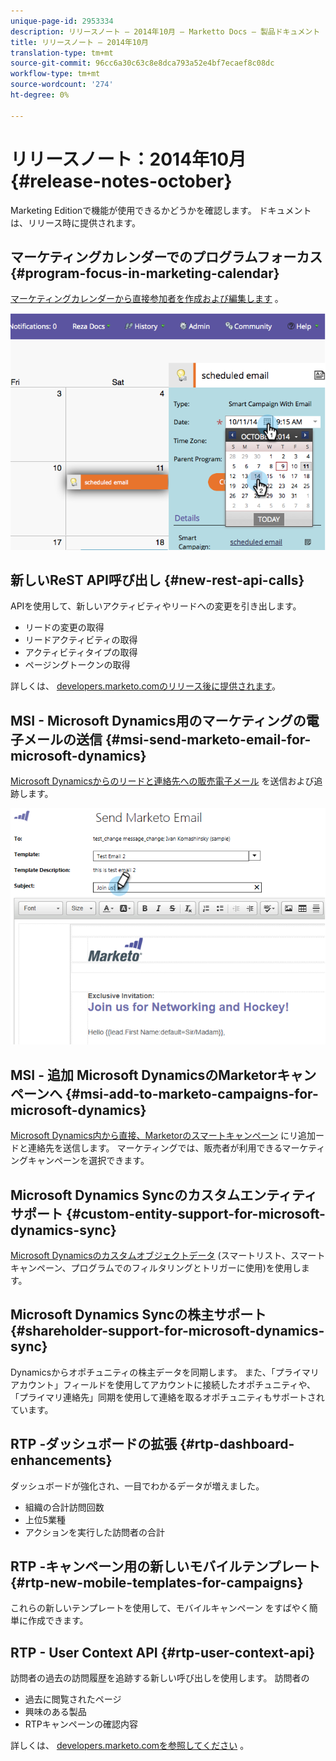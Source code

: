 ```yaml
---
unique-page-id: 2953334
description: リリースノート — 2014年10月 — Marketto Docs — 製品ドキュメント
title: リリースノート — 2014年10月
translation-type: tm+mt
source-git-commit: 96cc6a30c63c8e8dca793a52e4bf7ecaef8c08dc
workflow-type: tm+mt
source-wordcount: '274'
ht-degree: 0%

---
```



# リリースノート：2014年10月 {#release-notes-october}

Marketing Editionで機能が使用できるかどうかを確認します。 ドキュメントは、リリース時に提供されます。

## マーケティングカレンダーでのプログラムフォーカス {#program-focus-in-marketing-calendar}

[マーケティングカレンダーから直接参加者を作成および編集します](../../product-docs/core-marketo-concepts/marketing-calendar/understanding-the-calendar/understand-enable-program-focus.md) 。

![](assets/image2014-10-20-11-3a48-3a51.png)

## 新しいReST API呼び出し {#new-rest-api-calls}

APIを使用して、新しいアクティビティやリードへの変更を引き出します。

* リードの変更の取得
* リードアクティビティの取得
* アクティビティタイプの取得
* ページングトークンの取得

詳しくは、 [developers.marketo.comのリリース後に提供されます](http://developers.marketo.com/documentation/rest/)。

## MSI - Microsoft Dynamics用のマーケティングの電子メールの送信 {#msi-send-marketo-email-for-microsoft-dynamics}

[Microsoft Dynamicsからのリードと連絡先への販売電子メール](../../product-docs/marketo-sales-insight/msi-for-microsoft-dynamics/setting-up-and-using/send-a-marketo-sales-email-from-microsoft-dynamics.md) を送信および追跡します。

![](assets/image2014-10-20-11-3a49-3a25.png)

## MSI - 追加 Microsoft DynamicsのMarketorキャンペーンへ {#msi-add-to-marketo-campaigns-for-microsoft-dynamics}

[Microsoft Dynamics内から直接、Marketorのスマートキャンペーン](../../product-docs/marketo-sales-insight/msi-for-microsoft-dynamics/setting-up-and-using/add-a-lead-contact-to-a-marketo-campaign-from-microsoft-dynamics.md) にリ追加ードと連絡先を送信します。 マーケティングでは、販売者が利用できるマーケティングキャンペーンを選択できます。

## Microsoft Dynamics Syncのカスタムエンティティサポート {#custom-entity-support-for-microsoft-dynamics-sync}

[Microsoft Dynamicsのカスタムオブジェクトデータ](../../product-docs/crm-sync/microsoft-dynamics-sync/microsoft-dynamics-sync-details/microsoft-dynamics-sync-custom-entity-sync/enable-sync-for-a-custom-entity.md) (スマートリスト、スマートキャンペーン、プログラムでのフィルタリングとトリガーに使用)を使用します。

## Microsoft Dynamics Syncの株主サポート {#shareholder-support-for-microsoft-dynamics-sync}

Dynamicsからオポチュニティの株主データを同期します。 また、「プライマリアカウント」フィールドを使用してアカウントに接続したオポチュニティや、「プライマリ連絡先」同期を使用して連絡を取るオポチュニティもサポートされています。

## RTP -ダッシュボードの拡張 {#rtp-dashboard-enhancements}

ダッシュボードが強化され、一目でわかるデータが増えました。

* 組織の合計訪問回数
* 上位5業種
* アクションを実行した訪問者の合計

## RTP -キャンペーン用の新しいモバイルテンプレート {#rtp-new-mobile-templates-for-campaigns}

これらの新しいテンプレートを使用して、モバイルキャンペーン [](../../product-docs/web-personalization/using-templates/using-templates-to-create-web-campaigns.md) をすばやく簡単に作成できます。

## RTP - User Context API {#rtp-user-context-api}

訪問者の過去の訪問履歴を追跡する新しい呼び出しを使用します。 訪問者の

* 過去に閲覧されたページ
* 興味のある製品
* RTPキャンペーンの確認内容

詳しくは、 [developers.marketo.comを参照してください](http://developers.marketo.com/documentation/websites/rtp-js-api/) 。

